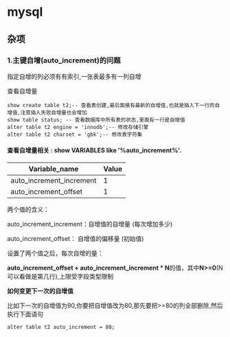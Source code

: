 # mysql

## 杂项

### 1.主键自增(auto_increment)的问题

指定自增的列必须有有索引,一张表最多有一列自增

查看自增量

```mysql
show create table t2;-- 查看表创建,最后面接有最新的自增值,也就是插入下一行的自增值,注意插入失败自增量也会增加
show table status; -- 查看数据库中所有表的状态,里面有一行是自增值
alter table t2 engine = 'innodb';-- 修改存储引擎
alter table t2 charset = 'gbk';-- 修改表字符集
```

#### 查看自增量相关 : show VARIABLES like '%auto_increment%'.

| Variable_name            | Value |
| ------------------------ | ----- |
| auto_increment_increment | 1     |
| auto_increment_offset    | 1     |

两个值的含义：

auto_increment_increment：自增值的自增量 (每次增加多少)

auto_increment_offset： 自增值的偏移量 (初始值)

设置了两个值之后，每次自增的量：

**auto_increment_offset + auto_increment_increment * N**的值，其中**N>=0**(N可以看做是第几行),上限受字段类型限制

**如何变更下一次的自增值**

比如下一次的自增值为90,你要把自增值改为80,那先要把>=80的列全部删除,然后执行下面语句

```mysql
alter table t2 auto_increment = 80;
```

